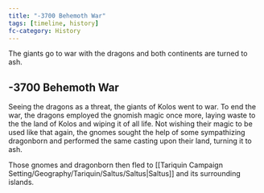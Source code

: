 ```yaml
---
title: "-3700 Behemoth War"
tags: [timeline, history]
fc-category: History
---
```

<span class='ob-timelines'
	data-date='-3700-00-00-00'
	data-title='Behemoth War'
	data-class='orange'>The giants go to war with the dragons and both continents are turned to ash.</span>
## -3700 Behemoth War
Seeing the dragons as a threat, the giants of Kolos went to war.
To end the war, the dragons employed the gnomish magic once more, laying waste to the the land of Kolos and wiping it of all life. Not wishing their magic to be used like that again, the gnomes sought the help of some sympathizing dragonborn and performed the same casting upon their land, turning it to ash.

Those gnomes and dragonborn then fled to [[Tariquin Campaign Setting/Geography/Tariquin/Saltus/Saltus|Saltus]] and its surrounding islands.